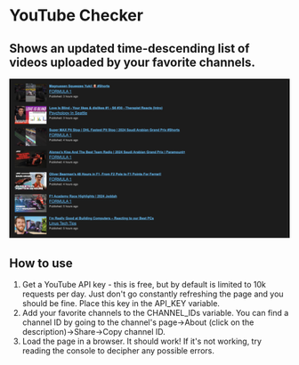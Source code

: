 # YouTube Checker
## Shows an updated time-descending list of videos uploaded by your favorite channels.
<img src="https://raw.githubusercontent.com/jonahclarsen/YouTube-Checker/master/screenshot.png" width="800" title="Screenshot"> 

## How to use
1. Get a YouTube API key - this is free, but by default is limited to 10k requests per day. Just don't go constantly refreshing the page and you should be fine. Place this key in the API_KEY variable.
2. Add your favorite channels to the CHANNEL_IDs variable. You can find a channel ID by going to the channel's page->About (click on the description)->Share->Copy channel ID.
3. Load the page in a browser. It should work! If it's not working, try reading the console to decipher any possible errors.